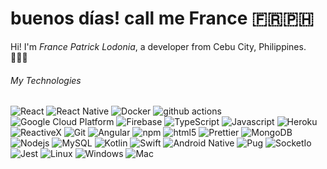 <h1>buenos días! call me France 🇫🇷🇵🇭 </h1>

Hi! I'm <i>France Patrick Lodonia</i>, a developer from Cebu City, Philippines. 👨🏻‍💻


<h6> My Technologies</h3>
<p>
  <img alt="React" src="https://img.shields.io/badge/-React-45b8d8?style=flat-square&logo=react&logoColor=white" />
  <img alt="React Native" src="https://img.shields.io/badge/-React Native-45b8d8?style=flat-square&logo=react&logoColor=white" />
  <img alt="Docker" src="https://img.shields.io/badge/-Docker-46a2f1?style=flat-square&logo=docker&logoColor=white" />
  <img alt="github actions" src="https://img.shields.io/badge/-Github_Actions-2088FF?style=flat-square&logo=github-actions&logoColor=white" />
  <img alt="Google Cloud Platform" src="https://img.shields.io/badge/-Google_Cloud_Platform-1a73e8?style=flat-square&logo=google-cloud&logoColor=white" />
  <img alt="Firebase" src="https://img.shields.io/badge/-Firebase-F3761F?style=flat-square&logo=firebase&logoColor=white" />
  <img alt="TypeScript" src="https://img.shields.io/badge/-TypeScript-007ACC?style=flat-square&logo=typescript&logoColor=white" />
  <img alt="Javascript" src="https://img.shields.io/badge/-Javascript-ffdb19?style=flat-square&logo=Javascript&logoColor=white" />
  <img alt="Heroku" src="https://img.shields.io/badge/-Heroku-430098?style=flat-square&logo=heroku&logoColor=white" />
  <img alt="ReactiveX" src="https://img.shields.io/badge/-RxJs-B7178C?style=flat-square&logo=reactivex&logoColor=white" />
  <img alt="Git" src="https://img.shields.io/badge/-Git-F05032?style=flat-square&logo=git&logoColor=white" />
  <img alt="Angular" src="https://img.shields.io/badge/-Angular-DD0031?style=flat-square&logo=angular&logoColor=white" />
  <img alt="npm" src="https://img.shields.io/badge/-NPM-CB3837?style=flat-square&logo=npm&logoColor=white" />
  <img alt="html5" src="https://img.shields.io/badge/-HTML5-E34F26?style=flat-square&logo=html5&logoColor=white" />
  <img alt="Prettier" src="https://img.shields.io/badge/-Prettier-F7B93E?style=flat-square&logo=prettier&logoColor=white" />
  <img alt="MongoDB" src="https://img.shields.io/badge/-MongoDB-13aa52?style=flat-square&logo=mongodb&logoColor=white" />
  <img alt="Nodejs" src="https://img.shields.io/badge/-Nodejs-43853d?style=flat-square&logo=Node.js&logoColor=white" />
  <img alt="MySQL" src="https://img.shields.io/badge/-MySQL-B7178C?style=flat-square&logo=MySQL&logoColor=white" />
  <img alt="Kotlin" src="https://img.shields.io/badge/-Kotlin-E34F26?style=flat-square&logo=Kotlin&logoColor=white" />
  <img alt="Swift" src="https://img.shields.io/badge/-SwiftUI-4b0082?style=flat-square&logo=Swift&logoColor=white" />
  <img alt="Android Native" src="https://img.shields.io/badge/-Android-43853d?style=flat-square&logo=Android&logoColor=white" />
  <img alt="Pug" src="https://img.shields.io/badge/-Pug-43853d?style=flat-square&logo=Pug&logoColor=white" />
  <img alt="SocketIo" src="https://img.shields.io/badge/-Socket.io-43853d?style=flat-square&logo=Socket.io&logoColor=white" />
  <img alt="Jest" src="https://img.shields.io/badge/-Jest-8e00ff?style=flat-square&logo=Jest&logoColor=white" />
  <img alt="Linux" src="https://img.shields.io/badge/-Linux-23427f?style=flat-square&logo=Linux&logoColor=white" />
  <img alt="Windows" src="https://img.shields.io/badge/-Windows-33E0FF?style=flat-square&logo=Windows&logoColor=white" />
  <img alt="Mac" src="https://img.shields.io/badge/-Mac-C5ACAC?style=flat-square&logo=Apple&logoColor=white" />
</p>

